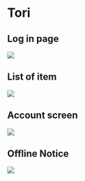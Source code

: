 # Tori

## Log in page

![](./Login.png)

## List of item

![](./ListItem.png)

## Account screen

![](./AccountScreen.png)

## Offline Notice

![](./OfflineNotice.png)
